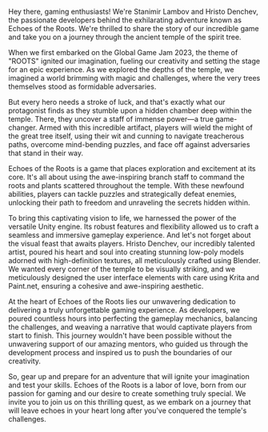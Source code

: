 Hey there, gaming enthusiasts! We're Stanimir Lambov and Hristo Denchev, the passionate developers behind the exhilarating adventure known as Echoes of the Roots. We're thrilled to share the story of our incredible game and take you on a journey through the ancient temple of the spirit tree.

When we first embarked on the Global Game Jam 2023, the theme of "ROOTS" ignited our imagination, fueling our creativity and setting the stage for an epic experience. As we explored the depths of the temple, we imagined a world brimming with magic and challenges, where the very trees themselves stood as formidable adversaries.

But every hero needs a stroke of luck, and that's exactly what our protagonist finds as they stumble upon a hidden chamber deep within the temple. There, they uncover a staff of immense power—a true game-changer. Armed with this incredible artifact, players will wield the might of the great tree itself, using their wit and cunning to navigate treacherous paths, overcome mind-bending puzzles, and face off against adversaries that stand in their way.

Echoes of the Roots is a game that places exploration and excitement at its core. It's all about using the awe-inspiring branch staff to command the roots and plants scattered throughout the temple. With these newfound abilities, players can tackle puzzles and strategically defeat enemies, unlocking their path to freedom and unraveling the secrets hidden within.

To bring this captivating vision to life, we harnessed the power of the versatile Unity engine. Its robust features and flexibility allowed us to craft a seamless and immersive gameplay experience. And let's not forget about the visual feast that awaits players. Hristo Denchev, our incredibly talented artist, poured his heart and soul into creating stunning low-poly models adorned with high-definition textures, all meticulously crafted using Blender. We wanted every corner of the temple to be visually striking, and we meticulously designed the user interface elements with care using Krita and Paint.net, ensuring a cohesive and awe-inspiring aesthetic.

At the heart of Echoes of the Roots lies our unwavering dedication to delivering a truly unforgettable gaming experience. As developers, we poured countless hours into perfecting the gameplay mechanics, balancing the challenges, and weaving a narrative that would captivate players from start to finish. This journey wouldn't have been possible without the unwavering support of our amazing mentors, who guided us through the development process and inspired us to push the boundaries of our creativity.

So, gear up and prepare for an adventure that will ignite your imagination and test your skills. Echoes of the Roots is a labor of love, born from our passion for gaming and our desire to create something truly special. We invite you to join us on this thrilling quest, as we embark on a journey that will leave echoes in your heart long after you've conquered the temple's challenges.
